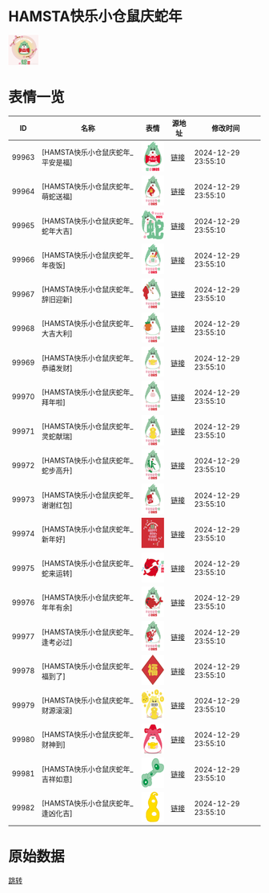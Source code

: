 # HAMSTA快乐小仓鼠庆蛇年

<img src="./cover.png" height="60" alt="cover" />

# 表情一览

|ID|名称|表情|源地址|修改时间|
|----|----|----|----|----|
|99963|[HAMSTA快乐小仓鼠庆蛇年_平安是福]|<img src="./pic/099963_%5BHAMSTA快乐小仓鼠庆蛇年_平安是福%5D.png" height="60" alt="平安是福"/>|[链接](https://i0.hdslb.com/bfs/garb/af8035780de8242e9bca6ca0966f257e98b0942b.png)|2024-12-29 23:55:10|
|99964|[HAMSTA快乐小仓鼠庆蛇年_萌蛇送福]|<img src="./pic/099964_%5BHAMSTA快乐小仓鼠庆蛇年_萌蛇送福%5D.png" height="60" alt="萌蛇送福"/>|[链接](https://i0.hdslb.com/bfs/garb/2ca7ca5f53aef6f6111d06e9ea37218101f0645e.png)|2024-12-29 23:55:10|
|99965|[HAMSTA快乐小仓鼠庆蛇年_蛇年大吉]|<img src="./pic/099965_%5BHAMSTA快乐小仓鼠庆蛇年_蛇年大吉%5D.png" height="60" alt="蛇年大吉"/>|[链接](https://i0.hdslb.com/bfs/garb/f87b29ca6641dff409b3ddf40189c8695e796e10.png)|2024-12-29 23:55:10|
|99966|[HAMSTA快乐小仓鼠庆蛇年_年夜饭]|<img src="./pic/099966_%5BHAMSTA快乐小仓鼠庆蛇年_年夜饭%5D.png" height="60" alt="年夜饭"/>|[链接](https://i0.hdslb.com/bfs/garb/b04a74da17e27186fe992892fa74df8109a1adf8.png)|2024-12-29 23:55:10|
|99967|[HAMSTA快乐小仓鼠庆蛇年_辞旧迎新]|<img src="./pic/099967_%5BHAMSTA快乐小仓鼠庆蛇年_辞旧迎新%5D.png" height="60" alt="辞旧迎新"/>|[链接](https://i0.hdslb.com/bfs/garb/0aba528c148d18dccb1033296a673dbf65efdd39.png)|2024-12-29 23:55:10|
|99968|[HAMSTA快乐小仓鼠庆蛇年_大吉大利]|<img src="./pic/099968_%5BHAMSTA快乐小仓鼠庆蛇年_大吉大利%5D.png" height="60" alt="大吉大利"/>|[链接](https://i0.hdslb.com/bfs/garb/40989c63a0351379890b59e2ab0567913d108a75.png)|2024-12-29 23:55:10|
|99969|[HAMSTA快乐小仓鼠庆蛇年_恭禧发财]|<img src="./pic/099969_%5BHAMSTA快乐小仓鼠庆蛇年_恭禧发财%5D.png" height="60" alt="恭禧发财"/>|[链接](https://i0.hdslb.com/bfs/garb/8d37506faf9b8f91fa4b4eb8b3a6e9bc558f4849.png)|2024-12-29 23:55:10|
|99970|[HAMSTA快乐小仓鼠庆蛇年_拜年啦]|<img src="./pic/099970_%5BHAMSTA快乐小仓鼠庆蛇年_拜年啦%5D.png" height="60" alt="拜年啦"/>|[链接](https://i0.hdslb.com/bfs/garb/3fca41dc234b5b480c381e82642f4aae3bc7302f.png)|2024-12-29 23:55:10|
|99971|[HAMSTA快乐小仓鼠庆蛇年_灵蛇献瑞]|<img src="./pic/099971_%5BHAMSTA快乐小仓鼠庆蛇年_灵蛇献瑞%5D.png" height="60" alt="灵蛇献瑞"/>|[链接](https://i0.hdslb.com/bfs/garb/e7b5901c4bdc660cec315f6f60405151f7d20cd0.png)|2024-12-29 23:55:10|
|99972|[HAMSTA快乐小仓鼠庆蛇年_蛇步高升]|<img src="./pic/099972_%5BHAMSTA快乐小仓鼠庆蛇年_蛇步高升%5D.png" height="60" alt="蛇步高升"/>|[链接](https://i0.hdslb.com/bfs/garb/afe0c6cc6a2ca88b82d6ba1b85a02773984e5737.png)|2024-12-29 23:55:10|
|99973|[HAMSTA快乐小仓鼠庆蛇年_谢谢红包]|<img src="./pic/099973_%5BHAMSTA快乐小仓鼠庆蛇年_谢谢红包%5D.png" height="60" alt="谢谢红包"/>|[链接](https://i0.hdslb.com/bfs/garb/ea56d86a19d3fb594ab9e1a45740501532472344.png)|2024-12-29 23:55:10|
|99974|[HAMSTA快乐小仓鼠庆蛇年_新年好]|<img src="./pic/099974_%5BHAMSTA快乐小仓鼠庆蛇年_新年好%5D.png" height="60" alt="新年好"/>|[链接](https://i0.hdslb.com/bfs/garb/32ae60dde42e18babe7c76b8a1ce8204559617d5.png)|2024-12-29 23:55:10|
|99975|[HAMSTA快乐小仓鼠庆蛇年_蛇来运转]|<img src="./pic/099975_%5BHAMSTA快乐小仓鼠庆蛇年_蛇来运转%5D.png" height="60" alt="蛇来运转"/>|[链接](https://i0.hdslb.com/bfs/garb/74613107868606a7c5ec3e734f941ef75f8d97cc.png)|2024-12-29 23:55:10|
|99976|[HAMSTA快乐小仓鼠庆蛇年_年年有余]|<img src="./pic/099976_%5BHAMSTA快乐小仓鼠庆蛇年_年年有余%5D.png" height="60" alt="年年有余"/>|[链接](https://i0.hdslb.com/bfs/garb/1882128cccad3311386b9d6b0cb436828e41ae98.png)|2024-12-29 23:55:10|
|99977|[HAMSTA快乐小仓鼠庆蛇年_逢考必过]|<img src="./pic/099977_%5BHAMSTA快乐小仓鼠庆蛇年_逢考必过%5D.png" height="60" alt="逢考必过"/>|[链接](https://i0.hdslb.com/bfs/garb/6d08ef0e5d1f619127425a5caf7884f2dc7085fd.png)|2024-12-29 23:55:10|
|99978|[HAMSTA快乐小仓鼠庆蛇年_福到了]|<img src="./pic/099978_%5BHAMSTA快乐小仓鼠庆蛇年_福到了%5D.png" height="60" alt="福到了"/>|[链接](https://i0.hdslb.com/bfs/garb/65c40d06f169e6e4de0b405734c281b38a63d0a9.png)|2024-12-29 23:55:10|
|99979|[HAMSTA快乐小仓鼠庆蛇年_财源滚滚]|<img src="./pic/099979_%5BHAMSTA快乐小仓鼠庆蛇年_财源滚滚%5D.png" height="60" alt="财源滚滚"/>|[链接](https://i0.hdslb.com/bfs/garb/2888430033068d37cd37bf832da96bb04877854c.png)|2024-12-29 23:55:10|
|99980|[HAMSTA快乐小仓鼠庆蛇年_财神到]|<img src="./pic/099980_%5BHAMSTA快乐小仓鼠庆蛇年_财神到%5D.png" height="60" alt="财神到"/>|[链接](https://i0.hdslb.com/bfs/garb/733e25145dab8b68cc790f13716bac6d524ea5b4.png)|2024-12-29 23:55:10|
|99981|[HAMSTA快乐小仓鼠庆蛇年_吉祥如意]|<img src="./pic/099981_%5BHAMSTA快乐小仓鼠庆蛇年_吉祥如意%5D.png" height="60" alt="吉祥如意"/>|[链接](https://i0.hdslb.com/bfs/garb/b0715872f16a9b64125487b6e86aa603646279b0.png)|2024-12-29 23:55:10|
|99982|[HAMSTA快乐小仓鼠庆蛇年_逢凶化吉]|<img src="./pic/099982_%5BHAMSTA快乐小仓鼠庆蛇年_逢凶化吉%5D.png" height="60" alt="逢凶化吉"/>|[链接](https://i0.hdslb.com/bfs/garb/dee8c58bba8b3e2576be260a591cb4c409b6a3e3.png)|2024-12-29 23:55:10|

# 原始数据

[跳转](./raw.json)

